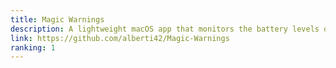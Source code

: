 ```yaml
---
title: Magic Warnings
description: A lightweight macOS app that monitors the battery levels of your Apple Magic Mouse, Trackpad, and Keyboard.
link: https://github.com/alberti42/Magic-Warnings
ranking: 1
---
```

